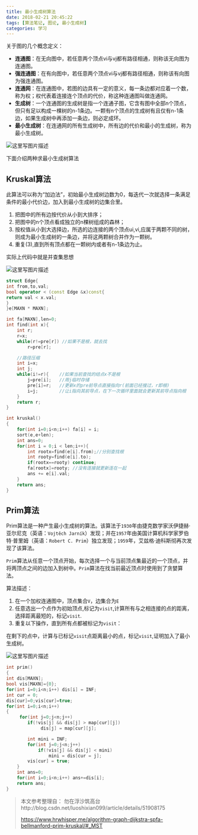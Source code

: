 ```yaml
---
title: 最小生成树算法
date: 2018-02-21 20:45:22
tags: [算法笔记, 图论, 最小生成树]
categories: 学习
---
```


关于图的几个概念定义：

- **连通图**：在无向图中，若任意两个顶点vi与vj都有路径相通，则称该无向图为连通图。
- **强连通图**：在有向图中，若任意两个顶点vi与vj都有路径相通，则称该有向图为强连通图。
- **连通网**：在连通图中，若图的边具有一定的意义，每一条边都对应着一个数，称为权；权代表着连接连个顶点的代价，称这种连通图叫做连通网。
- **生成树**：一个连通图的生成树是指一个连通子图，它含有图中全部n个顶点，但只有足以构成一棵树的n-1条边。一颗有n个顶点的生成树有且仅有n-1条边，如果生成树中再添加一条边，则必定成环。
- **最小生成树**：在连通网的所有生成树中，所有边的代价和最小的生成树，称为最小生成树。

 ![这里写图片描述](http://img.blog.csdn.net/20160714130435508)

下面介绍两种求最小生成树算法

<!--more-->

## Kruskal算法

此算法可以称为“加边法”，初始最小生成树边数为0，每迭代一次就选择一条满足条件的最小代价边，加入到最小生成树的边集合里。 

1. 把图中的所有边按代价从小到大排序； 
2. 把图中的n个顶点看成独立的n棵树组成的森林； 
3. 按权值从小到大选择边，所选的边连接的两个顶点ui,vi,应属于两颗不同的树，则成为最小生成树的一条边，并将这两颗树合并作为一颗树。 
4. 重复(3),直到所有顶点都在一颗树内或者有n-1条边为止。

实际上代码中就是并查集思想

![这里写图片描述](http://img.blog.csdn.net/20160714144315409)

```c++
struct Edge{
int from,to,val;
bool operator < (const Edge &x)const{
return val < x.val;
}
}e[MAXN * MAXN];

int fa[MAXN],len=0;
int find(int x){
	int r;
	r=x;
	while(r!=pre[r]) //如果不是根，就去找
		r=pre[r];

	//路径压缩
	int i=x;
	int j;
	while(i!=r){	//如果当前查找的结点x不是根
		j=pre[i];	//用j临时存储
		pre[i]=r;	//更新x的pre前导点直接指向r(前面已经搜过，r即根)
		i=j;		//让i指向其前导点，在下一次循环里面就会更新其前导点指向根
	}
	return r; 
}

int kruskal()
{
    for(int i=0;i<n;i++) fa[i] = i;
    sort(e,e+len);
    int ans=0;
    for(int i = 0;i < len;i++){
        int rootx=find(e[i].from);//分别查找根
        int rooty=find(e[i].to);
        if(rootx==rooty) continue;
        fa[rootx]=rooty; //没有连接就更新连在一起
        ans += e[i].val;    
    }
    return ans;
}
```



## Prim算法

Prim算法是一种产生最小生成树的算法。该算法于`1930`年由捷克数学家沃伊捷赫·亚尔尼克（英语：`Vojtěch Jarník`）发现；并在`1957`年由美国计算机科学家罗伯特·普里姆（英语：`Robert C. Prim`）独立发现；`1959`年，艾兹格·迪科斯彻再次发现了该算法。

`Prim`算法从任意一个顶点开始，每次选择一个与当前顶点集最近的一个顶点，并将两顶点之间的边加入到树中。`Prim`算法在找当前最近顶点时使用到了贪婪算法。

算法描述：

1. 在一个加权连通图中，顶点集合`V`，边集合为`E`
2. 任意选出一个点作为初始顶点,标记为`visit`,计算所有与之相连接的点的距离，选择距离最短的，标记`visit`.
3. 重复以下操作，直到所有点都被标记为`visit`：

在剩下的点中，计算与已标记`visit`点距离最小的点，标记`visit`,证明加入了最小生成树。

![这里写图片描述](http://img.blog.csdn.net/20160714161107576)

```c++
int prim()
{
int dis[MAXN];
bool vis[MAXN]={0};
for(int i=0;i<n;i++) dis[i] = INF;
int cur = 0;
dis[cur]=0;vis[cur]=true;
for(int i=0;i<n;i++)
{
     for(int j=0;j<n;j++)
        if(!vis[j] && dis[j] > map[cur][j])
             dis[j] = map[cur][j];

        int mini = INF;
        for(int j=0;j<n;j++)
            if(!vis[j] && dis[j] < mini)
                mini = dis[cur = j];
        vis[cur] = true;
    }
    int ans=0;
    for(int i=0;i<n;i++) ans+=dis[i];
    return ans;
}
```



> 本文参考整理自：
> 勿在浮沙筑高台http://blog.csdn.net/luoshixian099/article/details/51908175
>
> https://www.hrwhisper.me/algorithm-graph-dijkstra-spfa-bellmanford-prim-kruskal/#_MST